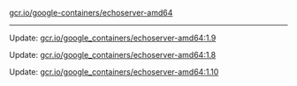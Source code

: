 [gcr.io/google-containers/echoserver-amd64](https://hub.docker.com/r/cruse/echoserver-amd64/tags/) 

----
Update: [gcr.io/google_containers/echoserver-amd64:1.9](https://hub.docker.com/r/cruse/echoserver-amd64/tags/)

Update: [gcr.io/google_containers/echoserver-amd64:1.8](https://hub.docker.com/r/cruse/echoserver-amd64/tags/)

Update: [gcr.io/google_containers/echoserver-amd64:1.10](https://hub.docker.com/r/cruse/echoserver-amd64/tags/)

